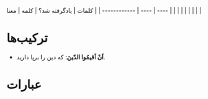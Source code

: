  کلمات
| یادگرفته شد؟ | کلمه | معنا |
| ------------ | ---- | ---- |
|              |      |      |
|              |      |      |

# ترکیب‌ها
- **اَنْ اَقیمُوا الدّینَ**: که دین را برپا دارید.
# عبارات